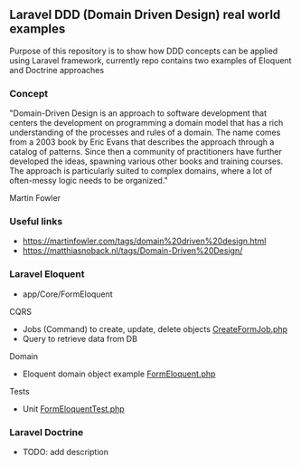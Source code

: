 ## Laravel DDD (Domain Driven Design) real world examples

Purpose of this repository is to show how DDD concepts can be applied using Laravel framework, 
currently repo contains two examples of Eloquent and Doctrine approaches

### Concept

"Domain-Driven Design is an approach to software development that centers the development on programming a domain model that has a rich understanding of the processes and rules of a domain. The name comes from a 2003 book by Eric Evans that describes the approach through a catalog of patterns. Since then a community of practitioners have further developed the ideas, spawning various other books and training courses. The approach is particularly suited to complex domains, where a lot of often-messy logic needs to be organized."

Martin Fowler

### Useful links

- https://martinfowler.com/tags/domain%20driven%20design.html
- https://matthiasnoback.nl/tags/Domain-Driven%20Design/

### Laravel Eloquent

- app/Core/FormEloquent

CQRS

- Jobs (Command) to create, update, delete objects [CreateFormJob.php](app/Core/FormEloquent/Jobs/CreateFormJob.php)
- Query to retrieve data from DB

Domain

- Eloquent domain object example [FormEloquent.php](app/Core/FormEloquent/FormEloquent.php)

Tests

- Unit [FormEloquentTest.php](test/)


### Laravel Doctrine

- TODO: add description

